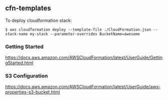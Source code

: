 ## cfn-templates

To deploy cloudformation stack:

```
$ aws cloudformation deploy --template-file ./CloudFormation.json --stack-name my-stack --parameter-overrides BucketName=awesome
```

### Getting Started

https://docs.aws.amazon.com/AWSCloudFormation/latest/UserGuide/GettingStarted.html

### S3 Configuration
https://docs.aws.amazon.com/AWSCloudFormation/latest/UserGuide/aws-properties-s3-bucket.html
